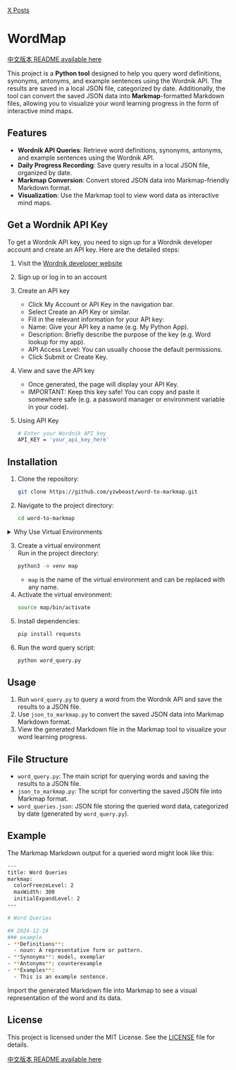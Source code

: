 [X Posts](https://x.com/yzwbeast/status/1869764771438104768)

# WordMap

[中文版本 README available here](README.zh.md)

This project is a **Python tool** designed to help you query word definitions, synonyms, antonyms, and example sentences using the Wordnik API. The results are saved in a local JSON file, categorized by date. Additionally, the tool can convert the saved JSON data into **Markmap**-formatted Markdown files, allowing you to visualize your word learning progress in the form of interactive mind maps.

## Features
- **Wordnik API Queries**: Retrieve word definitions, synonyms, antonyms, and example sentences using the Wordnik API.
- **Daily Progress Recording**: Save query results in a local JSON file, organized by date.
- **Markmap Conversion**: Convert stored JSON data into Markmap-friendly Markdown format.
- **Visualization**: Use the Markmap tool to view word data as interactive mind maps.

## Get a Wordnik API Key
To get a Wordnik API key, you need to sign up for a Wordnik developer account and create an API key. Here are the detailed steps:

1. Visit the [Wordnik developer website](https://developer.wordnik.com)
2. Sign up or log in to an account
3. Create an API key
    - Click My Account or API Key in the navigation bar.
    - Select Create an API Key or similar.
    - Fill in the relevant information for your API key:
    - Name: Give your API key a name (e.g. My Python App).
    - Description: Briefly describe the purpose of the key (e.g. Word lookup for my app).
    - API Access Level: You can usually choose the default permissions.
    - Click Submit or Create Key.

4. View and save the API key
    - Once generated, the page will display your API Key.
    - IMPORTANT: Keep this key safe! You can copy and paste it somewhere safe (e.g. a password manager or environment variable in your code).

5. Using API Key
    ```bash
    # Enter your Wordnik API key
    API_KEY = 'your_api_key_here'
    ```

## Installation
1. Clone the repository:
   ```bash
   git clone https://github.com/yzwbeast/word-to-markmap.git
   ```
2. Navigate to the project directory:
   ```bash
   cd word-to-markmap
   ```

<details>
<summary>Why Use Virtual Environments</summary>

> When you encounter the "**externally-managed-environment**" error, it might be because the Python version installed via APT by the operating system enforces strict management of the system environment, preventing users from modifying system-level Python packages with pip.<br />
> **Recommended Solution**:<br />Using a virtual environment is the cleanest and safest method. It does not affect the system Python environment and allows you to freely manage dependencies.
</details>

3. Create a virtual environment<br />Run in the project directory:
   ```bash
   python3 -m venv map
   ```
   - `map` is the name of the virtual environment and can be replaced with any name.
4. Activate the virtual environment:
   ```bash
   source map/bin/activate
   ```
5. Install dependencies:
   ```bash
   pip install requests
   ```
6. Run the word query script:
   ```bash
   python word_query.py
   ```

## Usage
1.	Run `word_query.py` to query a word from the Wordnik API and save the results to a JSON file.
2.	Use `json_to_markmap.py` to convert the saved JSON data into Markmap Markdown format.
3.	View the generated Markdown file in the Markmap tool to visualize your word learning progress.

## File Structure
- `word_query.py`: The main script for querying words and saving the results to a JSON file.
- `json_to_markmap.py`: The script for converting the saved JSON file into Markmap format.
- `word_queries.json`: JSON file storing the queried word data, categorized by date (generated by `word_query.py`).

## Example

The Markmap Markdown output for a queried word might look like this:
```bash
---
title: Word Queries
markmap:
  colorFreezeLevel: 2
  maxWidth: 300
  initialExpandLevel: 2
---

# Word Queries

## 2024-12-19
### example
- **Definitions**:
  - noun: A representative form or pattern.
- **Synonyms**: model, exemplar
- **Antonyms**: counterexample
- **Examples**:
  - This is an example sentence.
```
Import the generated Markdown file into Markmap to see a visual representation of the word and its data.

## License

This project is licensed under the MIT License. See the [LICENSE](LICENSE) file for details.

[中文版本 README available here](README.zh.md)
